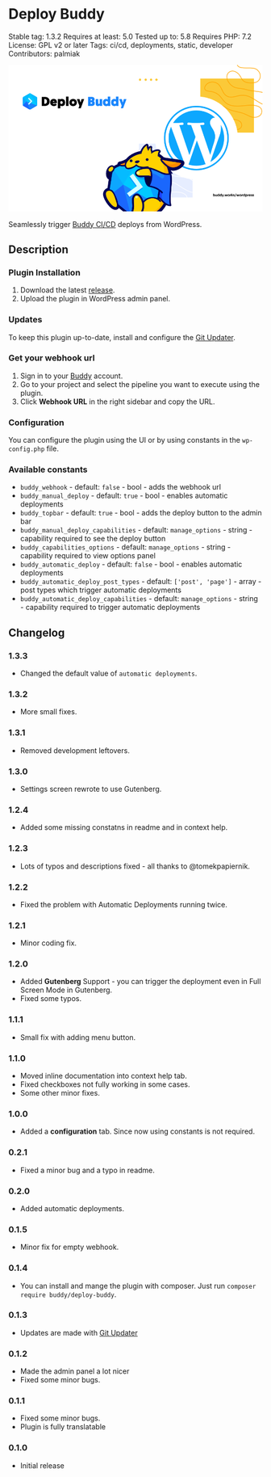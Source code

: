 # Deploy Buddy

Stable tag: 1.3.2
Requires at least: 5.0
Tested up to: 5.8
Requires PHP: 7.2
License: GPL v2 or later
Tags: ci/cd, deployments, static, developer
Contributors: palmiak

![](assets/images/cover.png)

Seamlessly trigger [Buddy CI/CD](https://buddy.works/) deploys from WordPress.

## Description

### Plugin Installation

1. Download the latest [release](https://github.com/palmiak/buddy_deploy/releases/).
2. Upload the plugin in WordPress admin panel.

### Updates

To keep this plugin up-to-date, install and configure the [Git Updater](https://github.com/afragen/git-updater).

### Get your webhook url

1. Sign in to your [Buddy](http://buddy.works) account.
2. Go to your project and select the pipeline you want to execute using the plugin.
3. Click **Webhook URL** in the right sidebar and copy the URL.

### Configuration

You can configure the plugin using the UI or by using constants in the `wp-config.php` file.

### Available constants

- `buddy_webhook` - default: `false` - bool - adds the webhook url
- `buddy_manual_deploy` - default: `true` - bool - enables automatic deployments
- `buddy_topbar` - default: `true` - bool - adds the deploy button to the admin bar
- `buddy_manual_deploy_capabilities` - default: `manage_options` - string - capability required to see the deploy button
- `buddy_capabilities_options` - default: `manage_options` - string - capability required to view options panel
- `buddy_automatic_deploy` - default: `false` - bool - enables automatic deployments
- `buddy_automatic_deploy_post_types` - default: `['post', 'page']` - array - post types which trigger automatic deployments
- `buddy_automatic_deploy_capabilities` - default: `manage_options` - string - capability required to trigger automatic deployments

## Changelog

### 1.3.3

- Changed the default value of `automatic deployments`.

### 1.3.2

- More small fixes.

### 1.3.1

- Removed development leftovers.

### 1.3.0

- Settings screen rewrote to use Gutenberg.

### 1.2.4

- Added some missing constatns in readme and in context help.

### 1.2.3

- Lots of typos and descriptions fixed - all thanks to @tomekpapiernik.

### 1.2.2

- Fixed the problem with Automatic Deployments running twice.

### 1.2.1

- Minor coding fix.

### 1.2.0

- Added **Gutenberg** Support - you can trigger the deployment even in Full Screen Mode in Gutenberg.
- Fixed some typos.

### 1.1.1

- Small fix with adding menu button.

### 1.1.0

- Moved inline documentation into context help tab.
- Fixed checkboxes not fully working in some cases.
- Some other minor fixes.

### 1.0.0

- Added a **configuration** tab. Since now using constants is not required.

### 0.2.1

- Fixed a minor bug and a typo in readme.

### 0.2.0

- Added automatic deployments.

### 0.1.5

- Minor fix for empty webhook.

### 0.1.4

- You can install and mange the plugin with composer. Just run `composer require buddy/deploy-buddy`.

### 0.1.3

- Updates are made with [Git Updater](https://github.com/afragen/git-updater)

### 0.1.2

- Made the admin panel a lot nicer
- Fixed some minor bugs.

### 0.1.1

- Fixed some minor bugs.
- Plugin is fully translatable

### 0.1.0

- Initial release
